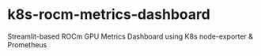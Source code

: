 # k8s-rocm-metrics-dashboard
Streamlit-based ROCm GPU Metrics Dashboard using K8s node-exporter &amp; Prometheus
